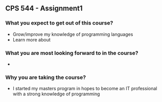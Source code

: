 ## CPS 544 - Assignment1

### What you expect to get out of this course? 
- Grow/improve my knowledge of programming languages
- Learn more about 

### What you are most looking forward to in the course? 
- 

### Why you are taking the course? 
- I started my masters program in hopes to become an IT professional with a strong knowledge of programming
